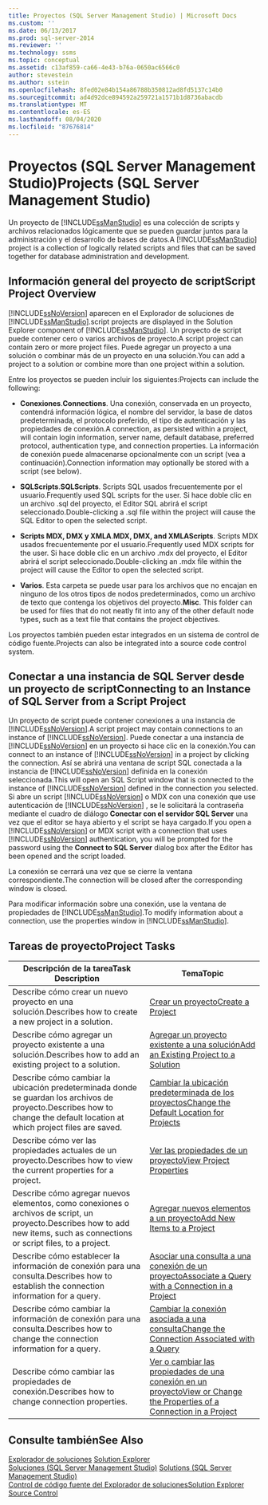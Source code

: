 ```yaml
---
title: Proyectos (SQL Server Management Studio) | Microsoft Docs
ms.custom: ''
ms.date: 06/13/2017
ms.prod: sql-server-2014
ms.reviewer: ''
ms.technology: ssms
ms.topic: conceptual
ms.assetid: c13af859-ca66-4e43-b76a-0650ac6566c0
author: stevestein
ms.author: sstein
ms.openlocfilehash: 8fed02e84b154a86788b350812ad8fd5137c14b0
ms.sourcegitcommit: ad4d92dce894592a259721a1571b1d8736abacdb
ms.translationtype: MT
ms.contentlocale: es-ES
ms.lasthandoff: 08/04/2020
ms.locfileid: "87676814"
---
```

# <a name="projects-sql-server-management-studio"></a><span data-ttu-id="60c9b-102">Proyectos (SQL Server Management Studio)</span><span class="sxs-lookup"><span data-stu-id="60c9b-102">Projects (SQL Server Management Studio)</span></span>
  <span data-ttu-id="60c9b-103">Un proyecto de [!INCLUDE[ssManStudio](../../includes/ssmanstudio-md.md)] es una colección de scripts y archivos relacionados lógicamente que se pueden guardar juntos para la administración y el desarrollo de bases de datos.</span><span class="sxs-lookup"><span data-stu-id="60c9b-103">A [!INCLUDE[ssManStudio](../../includes/ssmanstudio-md.md)] project is a collection of logically related scripts and files that can be saved together for database administration and development.</span></span>  
  
## <a name="script-project-overview"></a><span data-ttu-id="60c9b-104">Información general del proyecto de script</span><span class="sxs-lookup"><span data-stu-id="60c9b-104">Script Project Overview</span></span>  
 [!INCLUDE[ssNoVersion](../../includes/ssnoversion-md.md)] <span data-ttu-id="60c9b-105">aparecen en el Explorador de soluciones de [!INCLUDE[ssManStudio](../../includes/ssmanstudio-md.md)].</span><span class="sxs-lookup"><span data-stu-id="60c9b-105">script projects are displayed in the Solution Explorer component of [!INCLUDE[ssManStudio](../../includes/ssmanstudio-md.md)].</span></span> <span data-ttu-id="60c9b-106">Un proyecto de script puede contener cero o varios archivos de proyecto.</span><span class="sxs-lookup"><span data-stu-id="60c9b-106">A script project can contain zero or more project files.</span></span> <span data-ttu-id="60c9b-107">Puede agregar un proyecto a una solución o combinar más de un proyecto en una solución.</span><span class="sxs-lookup"><span data-stu-id="60c9b-107">You can add a project to a solution or combine more than one project within a solution.</span></span>  
  
 <span data-ttu-id="60c9b-108">Entre los proyectos se pueden incluir los siguientes:</span><span class="sxs-lookup"><span data-stu-id="60c9b-108">Projects can include the following:</span></span>  
  
-   <span data-ttu-id="60c9b-109">**Conexiones**.</span><span class="sxs-lookup"><span data-stu-id="60c9b-109">**Connections**.</span></span> <span data-ttu-id="60c9b-110">Una conexión, conservada en un proyecto, contendrá información lógica, el nombre del servidor, la base de datos predeterminada, el protocolo preferido, el tipo de autenticación y las propiedades de conexión.</span><span class="sxs-lookup"><span data-stu-id="60c9b-110">A connection, as persisted within a project, will contain login information, server name, default database, preferred protocol, authentication type, and connection properties.</span></span> <span data-ttu-id="60c9b-111">La información de conexión puede almacenarse opcionalmente con un script (vea a continuación).</span><span class="sxs-lookup"><span data-stu-id="60c9b-111">Connection information may optionally be stored with a script (see below).</span></span>  
  
-   <span data-ttu-id="60c9b-112">**SQLScripts**.</span><span class="sxs-lookup"><span data-stu-id="60c9b-112">**SQLScripts**.</span></span> <span data-ttu-id="60c9b-113">Scripts SQL usados frecuentemente por el usuario.</span><span class="sxs-lookup"><span data-stu-id="60c9b-113">Frequently used SQL scripts for the user.</span></span> <span data-ttu-id="60c9b-114">Si hace doble clic en un archivo .sql del proyecto, el Editor SQL abrirá el script seleccionado.</span><span class="sxs-lookup"><span data-stu-id="60c9b-114">Double-clicking a .sql file within the project will cause the SQL Editor to open the selected script.</span></span>  
  
-   <span data-ttu-id="60c9b-115">**Scripts MDX, DMX y XMLA**.</span><span class="sxs-lookup"><span data-stu-id="60c9b-115">**MDX, DMX, and XMLAScripts**.</span></span> <span data-ttu-id="60c9b-116">Scripts MDX usados frecuentemente por el usuario.</span><span class="sxs-lookup"><span data-stu-id="60c9b-116">Frequently used MDX scripts for the user.</span></span> <span data-ttu-id="60c9b-117">Si hace doble clic en un archivo .mdx del proyecto, el Editor abrirá el script seleccionado.</span><span class="sxs-lookup"><span data-stu-id="60c9b-117">Double-clicking an .mdx file within the project will cause the Editor to open the selected script.</span></span>  
  
-   <span data-ttu-id="60c9b-118">**Varios**. Esta carpeta se puede usar para los archivos que no encajan en ninguno de los otros tipos de nodos predeterminados, como un archivo de texto que contenga los objetivos del proyecto.</span><span class="sxs-lookup"><span data-stu-id="60c9b-118">**Misc**. This folder can be used for files that do not neatly fit into any of the other default node types, such as a text file that contains the project objectives.</span></span>  
  
 <span data-ttu-id="60c9b-119">Los proyectos también pueden estar integrados en un sistema de control de código fuente.</span><span class="sxs-lookup"><span data-stu-id="60c9b-119">Projects can also be integrated into a source code control system.</span></span>  
  
## <a name="connecting-to-an-instance-of-sql-server-from-a-script-project"></a><span data-ttu-id="60c9b-120">Conectar a una instancia de SQL Server desde un proyecto de script</span><span class="sxs-lookup"><span data-stu-id="60c9b-120">Connecting to an Instance of SQL Server from a Script Project</span></span>  
 <span data-ttu-id="60c9b-121">Un proyecto de script puede contener conexiones a una instancia de [!INCLUDE[ssNoVersion](../../includes/ssnoversion-md.md)].</span><span class="sxs-lookup"><span data-stu-id="60c9b-121">A script project may contain connections to an instance of [!INCLUDE[ssNoVersion](../../includes/ssnoversion-md.md)].</span></span> <span data-ttu-id="60c9b-122">Puede conectar a una instancia de [!INCLUDE[ssNoVersion](../../includes/ssnoversion-md.md)] en un proyecto si hace clic en la conexión.</span><span class="sxs-lookup"><span data-stu-id="60c9b-122">You can connect to an instance of [!INCLUDE[ssNoVersion](../../includes/ssnoversion-md.md)] in a project by clicking the connection.</span></span> <span data-ttu-id="60c9b-123">Así se abrirá una ventana de script SQL conectada a la instancia de [!INCLUDE[ssNoVersion](../../includes/ssnoversion-md.md)] definida en la conexión seleccionada.</span><span class="sxs-lookup"><span data-stu-id="60c9b-123">This will open an SQL Script window that is connected to the instance of [!INCLUDE[ssNoVersion](../../includes/ssnoversion-md.md)] defined in the connection you selected.</span></span> <span data-ttu-id="60c9b-124">Si abre un script [!INCLUDE[ssNoVersion](../../includes/ssnoversion-md.md)] o MDX con una conexión que use autenticación de [!INCLUDE[ssNoVersion](../../includes/ssnoversion-md.md)] , se le solicitará la contraseña mediante el cuadro de diálogo **Conectar con el servidor SQL Server** una vez que el editor se haya abierto y el script se haya cargado.</span><span class="sxs-lookup"><span data-stu-id="60c9b-124">If you open a [!INCLUDE[ssNoVersion](../../includes/ssnoversion-md.md)] or MDX script with a connection that uses [!INCLUDE[ssNoVersion](../../includes/ssnoversion-md.md)] authentication, you will be prompted for the password using the **Connect to SQL Server** dialog box after the Editor has been opened and the script loaded.</span></span>  
  
 <span data-ttu-id="60c9b-125">La conexión se cerrará una vez que se cierre la ventana correspondiente.</span><span class="sxs-lookup"><span data-stu-id="60c9b-125">The connection will be closed after the corresponding window is closed.</span></span>  
  
 <span data-ttu-id="60c9b-126">Para modificar información sobre una conexión, use la ventana de propiedades de [!INCLUDE[ssManStudio](../../includes/ssmanstudio-md.md)].</span><span class="sxs-lookup"><span data-stu-id="60c9b-126">To modify information about a connection, use the properties window in [!INCLUDE[ssManStudio](../../includes/ssmanstudio-md.md)].</span></span>  
  
## <a name="project-tasks"></a><span data-ttu-id="60c9b-127">Tareas de proyecto</span><span class="sxs-lookup"><span data-stu-id="60c9b-127">Project Tasks</span></span>  
  
|<span data-ttu-id="60c9b-128">Descripción de la tarea</span><span class="sxs-lookup"><span data-stu-id="60c9b-128">Task Description</span></span>|<span data-ttu-id="60c9b-129">Tema</span><span class="sxs-lookup"><span data-stu-id="60c9b-129">Topic</span></span>|  
|----------------------|-----------|  
|<span data-ttu-id="60c9b-130">Describe cómo crear un nuevo proyecto en una solución.</span><span class="sxs-lookup"><span data-stu-id="60c9b-130">Describes how to create a new project in a solution.</span></span>|[<span data-ttu-id="60c9b-131">Crear un proyecto</span><span class="sxs-lookup"><span data-stu-id="60c9b-131">Create a Project</span></span>](create-a-project.md)|  
|<span data-ttu-id="60c9b-132">Describe cómo agregar un proyecto existente a una solución.</span><span class="sxs-lookup"><span data-stu-id="60c9b-132">Describes how to add an existing project to a solution.</span></span>|[<span data-ttu-id="60c9b-133">Agregar un proyecto existente a una solución</span><span class="sxs-lookup"><span data-stu-id="60c9b-133">Add an Existing Project to a Solution</span></span>](add-an-existing-project-to-a-solution.md)|  
|<span data-ttu-id="60c9b-134">Describe cómo cambiar la ubicación predeterminada donde se guardan los archivos de proyecto.</span><span class="sxs-lookup"><span data-stu-id="60c9b-134">Describes how to change the default location at which project files are saved.</span></span>|[<span data-ttu-id="60c9b-135">Cambiar la ubicación predeterminada de los proyectos</span><span class="sxs-lookup"><span data-stu-id="60c9b-135">Change the Default Location for Projects</span></span>](change-the-default-location-for-projects.md)|  
|<span data-ttu-id="60c9b-136">Describe cómo ver las propiedades actuales de un proyecto.</span><span class="sxs-lookup"><span data-stu-id="60c9b-136">Describes how to view the current properties for a project.</span></span>|[<span data-ttu-id="60c9b-137">Ver las propiedades de un proyecto</span><span class="sxs-lookup"><span data-stu-id="60c9b-137">View Project Properties</span></span>](view-project-properties.md)|  
|<span data-ttu-id="60c9b-138">Describe cómo agregar nuevos elementos, como conexiones o archivos de script, un proyecto.</span><span class="sxs-lookup"><span data-stu-id="60c9b-138">Describes how to add new items, such as connections or script files, to a project.</span></span>|[<span data-ttu-id="60c9b-139">Agregar nuevos elementos a un proyecto</span><span class="sxs-lookup"><span data-stu-id="60c9b-139">Add New Items to a Project</span></span>](add-new-items-to-a-project.md)|  
|<span data-ttu-id="60c9b-140">Describe cómo establecer la información de conexión para una consulta.</span><span class="sxs-lookup"><span data-stu-id="60c9b-140">Describes how to establish the connection information for a query.</span></span>|[<span data-ttu-id="60c9b-141">Asociar una consulta a una conexión de un proyecto</span><span class="sxs-lookup"><span data-stu-id="60c9b-141">Associate a Query with a Connection in a Project</span></span>](associate-a-query-with-a-connection-in-a-project.md)|  
|<span data-ttu-id="60c9b-142">Describe cómo cambiar la información de conexión para una consulta.</span><span class="sxs-lookup"><span data-stu-id="60c9b-142">Describes how to change the connection information for a query.</span></span>|[<span data-ttu-id="60c9b-143">Cambiar la conexión asociada a una consulta</span><span class="sxs-lookup"><span data-stu-id="60c9b-143">Change the Connection Associated with a Query</span></span>](change-the-connection-associated-with-a-query.md)|  
|<span data-ttu-id="60c9b-144">Describe cómo cambiar las propiedades de conexión.</span><span class="sxs-lookup"><span data-stu-id="60c9b-144">Describes how to change connection properties.</span></span>|[<span data-ttu-id="60c9b-145">Ver o cambiar las propiedades de una conexión en un proyecto</span><span class="sxs-lookup"><span data-stu-id="60c9b-145">View or Change the Properties of a Connection in a Project</span></span>](view-or-change-the-properties-of-a-connection-in-a-project.md)|  
  
## <a name="see-also"></a><span data-ttu-id="60c9b-146">Consulte también</span><span class="sxs-lookup"><span data-stu-id="60c9b-146">See Also</span></span>  
 <span data-ttu-id="60c9b-147">[Explorador de soluciones](solution-explorer.md) </span><span class="sxs-lookup"><span data-stu-id="60c9b-147">[Solution Explorer](solution-explorer.md) </span></span>  
 <span data-ttu-id="60c9b-148">[Soluciones &#40;SQL Server Management Studio&#41;](solutions-sql-server-management-studio.md) </span><span class="sxs-lookup"><span data-stu-id="60c9b-148">[Solutions &#40;SQL Server Management Studio&#41;](solutions-sql-server-management-studio.md) </span></span>  
 [<span data-ttu-id="60c9b-149">Control de código fuente del Explorador de soluciones</span><span class="sxs-lookup"><span data-stu-id="60c9b-149">Solution Explorer Source Control</span></span>](../../database-engine/solution-explorer-source-control.md)  
  
  
